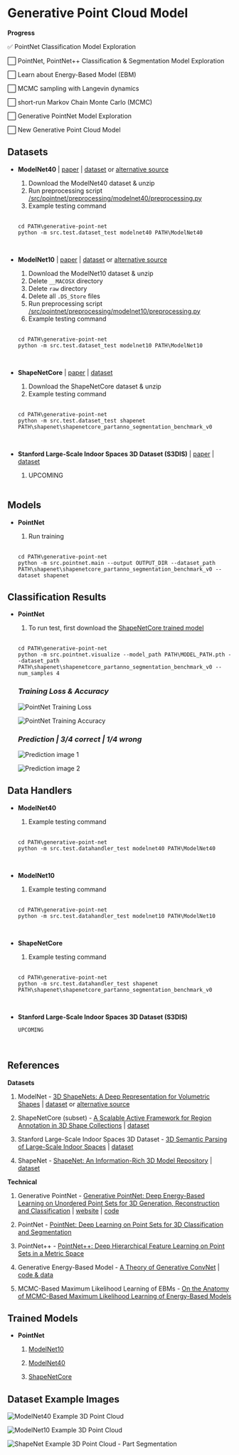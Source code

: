 # **Generative Point Cloud Model**

**Progress**

:white_check_mark: PointNet Classification Model Exploration

:white_large_square: PointNet, PointNet++ Classification & Segmentation Model Exploration

:white_large_square: Learn about Energy-Based Model (EBM)

:white_large_square: MCMC sampling with Langevin dynamics

:white_large_square: short-run Markov Chain Monte Carlo (MCMC)

:white_large_square: Generative PointNet Model Exploration

:white_large_square: New Generative Point Cloud Model

## **Datasets**

- **ModelNet40** | [paper](https://arxiv.org/abs/1406.5670) | [dataset](https://3dshapenets.cs.princeton.edu) or [alternative source](https://modelnet.cs.princeton.edu)

    1. Download the ModelNet40 dataset & unzip
    1. Run preprocessing script [/src/pointnet/preprocessing/modelnet40/preprocessing.py](/src/pointnet/preprocessing/modelnet40/preprocess.py)
    1. Example testing command
    </br>

    ```
    cd PATH\generative-point-net
    python -m src.test.dataset_test modelnet40 PATH\ModelNet40 
    ```
    </br>

- **ModelNet10** | [paper](https://arxiv.org/abs/1406.5670) | [dataset](https://3dshapenets.cs.princeton.edu) or [alternative source](https://modelnet.cs.princeton.edu)

    1. Download the ModelNet10 dataset & unzip
    1. Delete `__MACOSX` directory
    1. Delete `raw` directory
    1. Delete all `.DS_Store` files
    1. Run preprocessing script [/src/pointnet/preprocessing/modelnet10/preprocessing.py](/src/pointnet/preprocessing/modelnet10/preprocess.py)
    1. Example testing command
    </br>

    ```
    cd PATH\generative-point-net
    python -m src.test.dataset_test modelnet10 PATH\ModelNet10 
    ```
    </br>

- **ShapeNetCore** | [paper](https://arxiv.org/abs/1512.03012) | [dataset](https://www.kaggle.com/datasets/guxue17/shapenet1?select=shapenet)

    1. Download the ShapeNetCore dataset & unzip
    1. Example testing command
    </br>

    ```
    cd PATH\generative-point-net
    python -m src.test.dataset_test shapenet PATH\shapenet\shapenetcore_partanno_segmentation_benchmark_v0 
    ```
    </br>

- **Stanford Large-Scale Indoor Spaces 3D Dataset (S3DIS)** | [paper](https://ieeexplore.ieee.org/document/7780539) | [dataset](https://docs.google.com/forms/d/e/1FAIpQLScDimvNMCGhy_rmBA2gHfDu3naktRm6A8BPwAWWDv-Uhm6Shw/viewform)

    1. UPCOMING
    </br>

## **Models**

- **PointNet**

    1. Run training
    </br>

    ```
    cd PATH\generative-point-net
    python -m src.pointnet.main --output OUTPUT_DIR --dataset_path PATH\shapenet\shapenetcore_partanno_segmentation_benchmark_v0 --dataset shapenet
    ```

## **Classification Results**

- **PointNet**

    1. To run test, first download the [ShapeNetCore trained model](https://drive.google.com/file/d/10bx_57_JCfq6G9Ql1hnd_GpZtPzXhdOm/view?usp=sharing)
    </br>
    
    ```
    cd PATH\generative-point-net
    python -m src.pointnet.visualize --model_path PATH\MODEL_PATH.pth --dataset_path PATH\shapenet\shapenetcore_partanno_segmentation_benchmark_v0 --num_samples 4
    ```

    ### *Training Loss & Accuracy*

    ![PointNet Training Loss](/src/pointnet/output/shapenetcore/Train_Loss.webp)

    ![PointNet Training Accuracy](/src/pointnet/output/shapenetcore/Train_Acc.webp)

    ### *Prediction | 3/4 correct | 1/4 wrong*

    ![Prediction image 1](/archive/images/pointnet/prediction_1.png)

    ![Prediction image 2](/archive/images/pointnet/prediction_2.png)


## **Data Handlers**

- **ModelNet40**
    1. Example testing command
    </br>

    ```
    cd PATH\generative-point-net
    python -m src.test.datahandler_test modelnet40 PATH\ModelNet40
    ```
    </br>

- **ModelNet10**
    1. Example testing command
    </br>
    
    ```
    cd PATH\generative-point-net
    python -m src.test.datahandler_test modelnet10 PATH\ModelNet10
    ```
    </br>

- **ShapeNetCore**
    1. Example testing command
    </br>
    
    ```
    cd PATH\generative-point-net
    python -m src.test.datahandler_test shapenet PATH\shapenet\shapenetcore_partanno_segmentation_benchmark_v0
    ```
    </br>

- **Stanford Large-Scale Indoor Spaces 3D Dataset (S3DIS)**
    </br>

    ```
    UPCOMING
    ```
    </br>

## **References**

**Datasets**

1. ModelNet - [3D ShapeNets: A Deep Representation for Volumetric Shapes](https://arxiv.org/abs/1406.5670) | [dataset](https://3dshapenets.cs.princeton.edu) or [alternative source](https://modelnet.cs.princeton.edu)

1. ShapeNetCore (subset) - [A Scalable Active Framework for Region Annotation in 3D Shape Collections](https://dl.acm.org/doi/10.1145/2980179.2980238) | [dataset](https://www.kaggle.com/datasets/guxue17/shapenet1?select=shapenet)

1. Stanford Large-Scale Indoor Spaces 3D Dataset - [3D Semantic Parsing of Large-Scale Indoor Spaces](https://ieeexplore.ieee.org/document/7780539) | [dataset](https://docs.google.com/forms/d/e/1FAIpQLScDimvNMCGhy_rmBA2gHfDu3naktRm6A8BPwAWWDv-Uhm6Shw/viewform)

1. ShapeNet - [ShapeNet: An Information-Rich 3D Model Repository](https://arxiv.org/abs/1512.03012) | [dataset](https://shapenet.org/)

**Technical**

1. Generative PointNet - [Generative PointNet: Deep Energy-Based Learning on Unordered Point Sets for 3D Generation, Reconstruction and Classification](https://arxiv.org/abs/2004.01301) | [website](http://www.stat.ucla.edu/~jxie/GPointNet/) | [code](https://github.com/fei960922/GPointNet)

1. PointNet - [PointNet: Deep Learning on Point Sets for 3D Classification and Segmentation](https://arxiv.org/abs/1612.00593)

1. PointNet++ - [PointNet++: Deep Hierarchical Feature Learning on Point Sets in a Metric Space](https://arxiv.org/abs/1706.02413)

1. Generative Energy-Based Model - [A Theory of Generative ConvNet](https://arxiv.org/abs/1602.03264) | [code & data](http://www.stat.ucla.edu/~ywu/GenerativeConvNet/main.html)

1. MCMC-Based Maximum Likelihood Learning of EBMs - [On the Anatomy of MCMC-Based Maximum Likelihood Learning of Energy-Based Models](https://arxiv.org/abs/1903.12370) 

## **Trained Models**

- **PointNet**

    1. [ModelNet10](https://drive.google.com/file/d/16z72KgrnAcAB9U4zjA95E147uZFb2zjD/view?usp=sharing)

    1. [ModelNet40](https://drive.google.com/file/d/1NwUDitpEFFnwJoQ9RAqlfNKFcxOcC5s8/view?usp=sharing)

    1. [ShapeNetCore](https://drive.google.com/file/d/10bx_57_JCfq6G9Ql1hnd_GpZtPzXhdOm/view?usp=sharing)

## **Dataset Example Images**

![ModelNet40 Example 3D Point Cloud](/archive/images/modelnet40_3d_pointcloud_image.png)

![ModelNet10 Example 3D Point Cloud](/archive/images/modelnet10_3d_pointcloud_image.png)

![ShapeNet Example 3D Point Cloud - Part Segmentation](/archive/images/shapenet_3d_pointcloud_part_segmentation_image.png)

